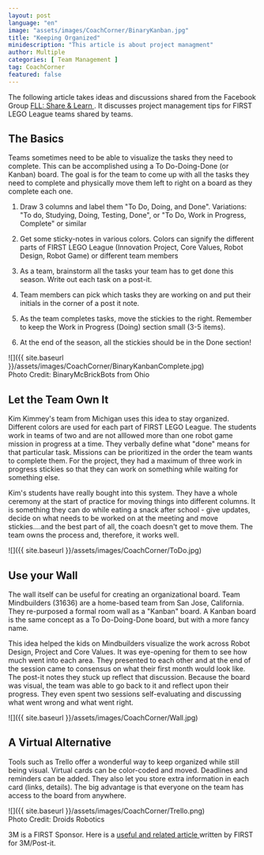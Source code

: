 ```yaml
---
layout: post
language: "en"
image: "assets/images/CoachCorner/BinaryKanban.jpg"
title: "Keeping Organized"
minidescription: "This article is about project managment"
author: Multiple
categories: [ Team Management ]
tag: CoachCorner
featured: false
---
```

The following article takes ideas and discussions shared from the Facebook Group <a href="https://www.facebook.com/groups/FLLShareandLearn/">FLL: Share & Learn </a>. It discusses project management tips for FIRST LEGO League teams shared by teams.
 

## The Basics

Teams sometimes need to be able to visualize the tasks they need to complete. This can be accomplished using a To Do-Doing-Done (or Kanban) board. The goal is for the team to come up with all the tasks they need to complete and physically move them left to right on a board as they complete each one.

1) Draw 3 columns and label them "To Do, Doing, and Done".  Variations: "To do, Studying, Doing, Testing, Done", or "To Do, Work in Progress, Complete" or similar <br>

2) Get some sticky-notes in various colors. Colors can signify the different parts of FIRST LEGO League (Innovation Project, Core Values, Robot Design, Robot Game) or different team members <br>

3) As a team, brainstorm all the tasks your team has to get done this season. Write out each task on a post-it. <br>

4) Team members can pick which tasks they are working on and put their initials in the corner of a post it note. <br>

5)  As the team completes tasks, move the stickies to the right. Remember to keep the Work in Progress (Doing) section small (3-5 items). <br>

6) At the end of the season, all the stickies should be in the Done section!

![]({{ site.baseurl }}/assets/images/CoachCorner/BinaryKanbanComplete.jpg)
<br>Photo Credit: BinaryMcBrickBots from Ohio


## Let the Team Own It

Kim Kimmey's team from Michigan uses this idea to stay organized. Different colors are used for each part of FIRST LEGO League. The students work in teams of two and are not alllowed more than one robot game mission in progress at a time. They verbally define what "done" means for that particular task. Missions can be prioritized in the order the team wants to complete them. For the project, they had a maximum of three work in progress stickies so that they can work on something while waiting for something else. 

Kim's students have really bought into this system. They have a whole ceremony at the start of practice for moving things into different columns. It is something they can do while eating a snack after school - give updates, decide on what needs to be worked on at the meeting and move stickies....and the best part of all, the coach doesn't get to move them. The team owns the process and, therefore, it works well.

![]({{ site.baseurl }}/assets/images/CoachCorner/ToDo.jpg)


## Use your Wall

The wall itself can be useful for creating an organizational board.  Team Mindbuilders (31636) are a home-based team from San Jose, California. They re-purposed a formal room wall as a "Kanban" board.  A Kanban board is the same concept as a To Do-Doing-Done board, but with a more fancy name. 

This idea helped the kids on Mindbuilders visualize the work across Robot Design, Project and Core Values.  It was eye-opening for them to see how much went into each area. They presented to each other and at the end of the session came to consensus on what their first month would look like. The post-it notes they stuck up reflect that discussion. Because the board was visual, the team was able to go back to it and reflect upon their progress. They even spent two sessions self-evaluating and discussing what went wrong and what went right.  

![]({{ site.baseurl }}/assets/images/CoachCorner/Wall.jpg)

## A Virtual Alternative

Tools such as Trello offer a wonderful way to keep organized while still being visual. Virtual cards can be color-coded and moved. Deadlines and reminders can be added. They also let you store extra information in each card (links, details). The big advantage is that everyone on the team has access to the board from anywhere.

![]({{ site.baseurl }}/assets/images/CoachCorner/Trello.png)
<br>
Photo Credit: Droids Robotics


3M is a FIRST Sponsor. Here is a <a href= "https://www.post-it.com/3M/en_US/post-it/ideas/articles/agile-scrum-first/"> useful and related article </a> written by FIRST for 3M/Post-it.



